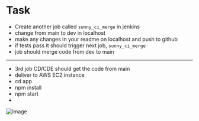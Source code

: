 # Task

- Create another job called `sunny_ci_merge` in jenkins
- change from main to dev in localhost
- make any changes in your readme on localhost and push to github
- if tests pass it should trigger next job, `sunny_ci_merge`
- job should merge code from dev to main

--------------------------------------------

- 3rd job CD/CDE should get the code from main
- deliver to AWS EC2 instance
- cd app
- npm install
- npm start
-

![image](https://user-images.githubusercontent.com/14828358/145427325-33a9ac0c-dd28-4f30-add1-f2a0b956756f.png)

